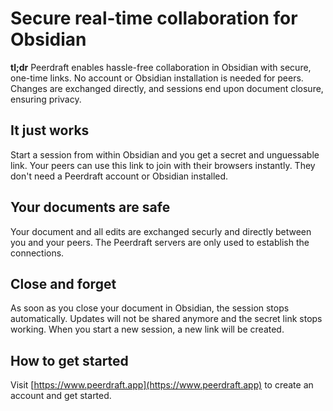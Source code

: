 # Secure real-time collaboration for Obsidian

**tl;dr** Peerdraft enables hassle-free collaboration in Obsidian with secure, one-time links. No account or Obsidian installation is needed for peers. Changes are exchanged directly, and sessions end upon document closure, ensuring privacy.

## It just works

Start a session from within Obsidian and you get a secret and unguessable link. Your peers can use this link to join with their browsers instantly. They don't need a Peerdraft account or Obsidian installed.

## Your documents are safe

Your document and all edits are exchanged securly and directly between you and your peers. The Peerdraft servers are only used to establish the connections.

## Close and forget

As soon as you close your document in Obsidian, the session stops automatically. Updates will not be shared anymore and the secret link stops working. When you start a new session, a new link will be created.

## How to get started

Visit [https://www.peerdraft.app](https://www.peerdraft.app) to create an account and get started.